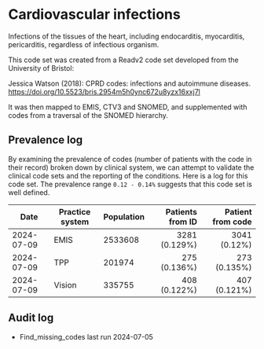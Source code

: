 # Cardiovascular infections

Infections of the tissues of the heart, including endocarditis, myocarditis, pericarditis, regardless of infectious organism.

This code set was created from a Readv2 code set developed from the University of Bristol:

Jessica Watson (2018): CPRD codes: infections and autoimmune diseases. https://doi.org/10.5523/bris.2954m5h0ync672u8yzx16xxj7l

It was then mapped to EMIS, CTV3 and SNOMED, and supplemented with codes from a traversal of the SNOMED hierarchy.

## Prevalence log

By examining the prevalence of codes (number of patients with the code in their record) broken down by clinical system, we can attempt to validate the clinical code sets and the reporting of the conditions. Here is a log for this code set. The prevalence range `0.12 - 0.14%` suggests that this code set is well defined.

| Date       | Practice system | Population | Patients from ID | Patient from code |
| ---------- | --------------- | ---------- | ---------------: | ----------------: |
| 2024-07-09 | EMIS            | 2533608    |    3281 (0.129%) |      3041 (0.12%) |
| 2024-07-09 | TPP             | 201974     |     275 (0.136%) |      273 (0.135%) |
| 2024-07-09 | Vision          | 335755     |     408 (0.122%) |      407 (0.121%) |

## Audit log

- Find_missing_codes last run 2024-07-05

